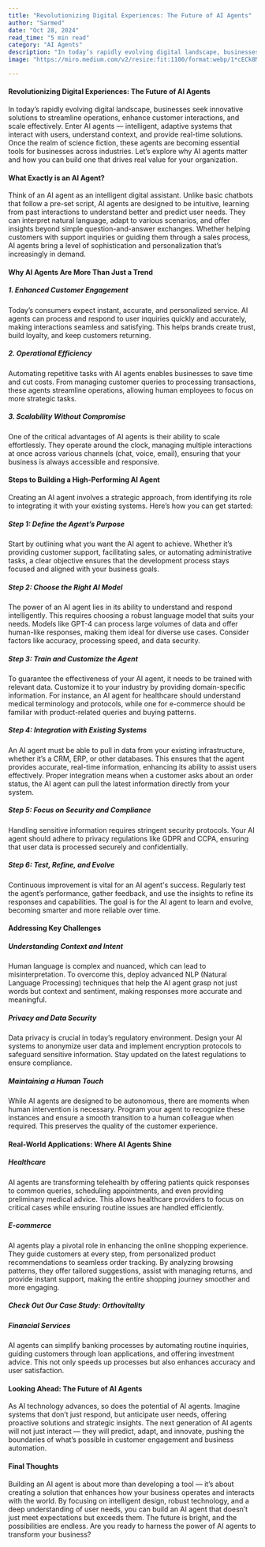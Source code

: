 ```yaml
---
title: "Revolutionizing Digital Experiences: The Future of AI Agents"
author: "Sarmed"
date: "Oct 28, 2024"
read_time: "5 min read"
category: "AI Agents"
description: "In today’s rapidly evolving digital landscape, businesses seek innovative solutions to streamline operations, enhance customer interactions, and scale effectively."
image: "https://miro.medium.com/v2/resize:fit:1100/format:webp/1*cECk8MubUnFqTCn5e16fww.jpeg"

---
```


#### Revolutionizing Digital Experiences: The Future of AI Agents

In today’s rapidly evolving digital landscape, businesses seek innovative solutions to streamline operations, enhance customer interactions, and scale effectively. Enter AI agents — intelligent, adaptive systems that interact with users, understand context, and provide real-time solutions. Once the realm of science fiction, these agents are becoming essential tools for businesses across industries. Let’s explore why AI agents matter and how you can build one that drives real value for your organization.

#### What Exactly is an AI Agent?
Think of an AI agent as an intelligent digital assistant. Unlike basic chatbots that follow a pre-set script, AI agents are designed to be intuitive, learning from past interactions to understand better and predict user needs. They can interpret natural language, adapt to various scenarios, and offer insights beyond simple question-and-answer exchanges. Whether helping customers with support inquiries or guiding them through a sales process, AI agents bring a level of sophistication and personalization that’s increasingly in demand.

#### Why AI Agents Are More Than Just a Trend
##### 1. Enhanced Customer Engagement
Today’s consumers expect instant, accurate, and personalized service. AI agents can process and respond to user inquiries quickly and accurately, making interactions seamless and satisfying. This helps brands create trust, build loyalty, and keep customers returning.

##### 2. Operational Efficiency
Automating repetitive tasks with AI agents enables businesses to save time and cut costs. From managing customer queries to processing transactions, these agents streamline operations, allowing human employees to focus on more strategic tasks.

##### 3. Scalability Without Compromise
One of the critical advantages of AI agents is their ability to scale effortlessly. They operate around the clock, managing multiple interactions at once across various channels (chat, voice, email), ensuring that your business is always accessible and responsive.

#### Steps to Building a High-Performing AI Agent
Creating an AI agent involves a strategic approach, from identifying its role to integrating it with your existing systems. Here’s how you can get started:

##### Step 1: Define the Agent’s Purpose
Start by outlining what you want the AI agent to achieve. Whether it’s providing customer support, facilitating sales, or automating administrative tasks, a clear objective ensures that the development process stays focused and aligned with your business goals.

##### Step 2: Choose the Right AI Model
The power of an AI agent lies in its ability to understand and respond intelligently. This requires choosing a robust language model that suits your needs. Models like GPT-4 can process large volumes of data and offer human-like responses, making them ideal for diverse use cases. Consider factors like accuracy, processing speed, and data security.

##### Step 3: Train and Customize the Agent
To guarantee the effectiveness of your AI agent, it needs to be trained with relevant data. Customize it to your industry by providing domain-specific information. For instance, an AI agent for healthcare should understand medical terminology and protocols, while one for e-commerce should be familiar with product-related queries and buying patterns.

##### Step 4: Integration with Existing Systems
An AI agent must be able to pull in data from your existing infrastructure, whether it’s a CRM, ERP, or other databases. This ensures that the agent provides accurate, real-time information, enhancing its ability to assist users effectively. Proper integration means when a customer asks about an order status, the AI agent can pull the latest information directly from your system.

##### Step 5: Focus on Security and Compliance
Handling sensitive information requires stringent security protocols. Your AI agent should adhere to privacy regulations like GDPR and CCPA, ensuring that user data is processed securely and confidentially.

##### Step 6: Test, Refine, and Evolve
Continuous improvement is vital for an AI agent's success. Regularly test the agent’s performance, gather feedback, and use the insights to refine its responses and capabilities. The goal is for the AI agent to learn and evolve, becoming smarter and more reliable over time.

#### Addressing Key Challenges
##### Understanding Context and Intent
Human language is complex and nuanced, which can lead to misinterpretation. To overcome this, deploy advanced NLP (Natural Language Processing) techniques that help the AI agent grasp not just words but context and sentiment, making responses more accurate and meaningful.

##### Privacy and Data Security
Data privacy is crucial in today’s regulatory environment. Design your AI systems to anonymize user data and implement encryption protocols to safeguard sensitive information. Stay updated on the latest regulations to ensure compliance.

##### Maintaining a Human Touch
While AI agents are designed to be autonomous, there are moments when human intervention is necessary. Program your agent to recognize these instances and ensure a smooth transition to a human colleague when required. This preserves the quality of the customer experience.

#### Real-World Applications: Where AI Agents Shine
##### Healthcare
AI agents are transforming telehealth by offering patients quick responses to common queries, scheduling appointments, and even providing preliminary medical advice. This allows healthcare providers to focus on critical cases while ensuring routine issues are handled efficiently.

##### E-commerce
AI agents play a pivotal role in enhancing the online shopping experience. They guide customers at every step, from personalized product recommendations to seamless order tracking. By analyzing browsing patterns, they offer tailored suggestions, assist with managing returns, and provide instant support, making the entire shopping journey smoother and more engaging.

##### Check Out Our Case Study: Orthovitality

##### Financial Services
AI agents can simplify banking processes by automating routine inquiries, guiding customers through loan applications, and offering investment advice. This not only speeds up processes but also enhances accuracy and user satisfaction.

#### Looking Ahead: The Future of AI Agents
As AI technology advances, so does the potential of AI agents. Imagine systems that don’t just respond, but anticipate user needs, offering proactive solutions and strategic insights. The next generation of AI agents will not just interact — they will predict, adapt, and innovate, pushing the boundaries of what’s possible in customer engagement and business automation.

#### Final Thoughts
Building an AI agent is about more than developing a tool — it’s about creating a solution that enhances how your business operates and interacts with the world. By focusing on intelligent design, robust technology, and a deep understanding of user needs, you can build an AI agent that doesn’t just meet expectations but exceeds them. The future is bright, and the possibilities are endless. Are you ready to harness the power of AI agents to transform your business?
